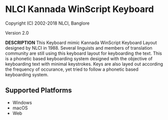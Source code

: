 # NLCI Kannada WinScript Keyboard

Copyright (C) 2002-2018 NLCI, Banglore

Version 2.0

__DESCRIPTION__
This Keyboard mimic Kannada WinScript Keyboard Layout designed by NLCI in 1988. Several linguists and members of translation community are still using this keyboard layout for keyboarding the text. This is a phonetic based keyboarding system designed with the objective of keyboarding text with minimal keystrokes. Keys are also layed out according the frequency of occurance, yet tried to follow a phonetic based keyboarding system.


## Supported Platforms
 * Windows
 * macOS
 * Web
